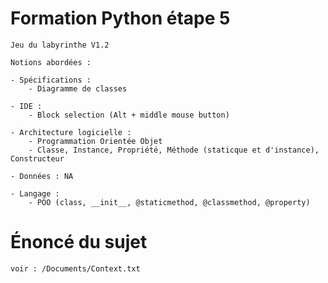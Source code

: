 # Formation Python étape 5

    Jeu du labyrinthe V1.2

    Notions abordées :

    - Spécifications : 
        - Diagramme de classes

    - IDE : 
        - Block selection (Alt + middle mouse button)

    - Architecture logicielle :
        - Programmation Orientée Objet
        - Classe, Instance, Propriété, Méthode (staticque et d'instance), Constructeur

    - Données : NA

    - Langage :
        - POO (class, __init__, @staticmethod, @classmethod, @property)

# Énoncé du sujet

    voir : /Documents/Context.txt
